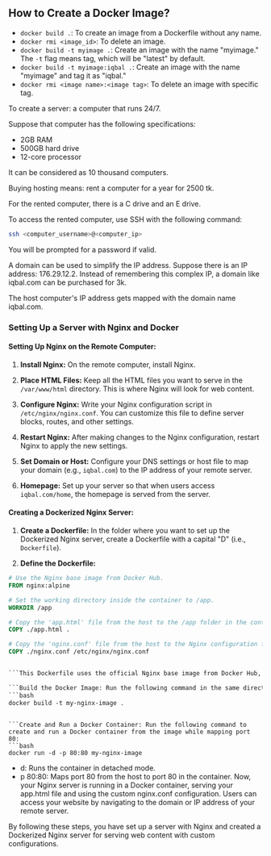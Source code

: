 ## How to Create a Docker Image?

- `docker build .`: To create an image from a Dockerfile without any name.
- `docker rmi <image_id>`: To delete an image.
- `docker build -t myimage .`: Create an image with the name "myimage." The `-t` flag means tag, which will be "latest" by default.
- `docker build -t myimage:iqbal .`: Create an image with the name "myimage" and tag it as "iqbal."
- `docker rmi <image name>:<image tag>`: To delete an image with specific tag.

To create a server: a computer that runs 24/7.

Suppose that computer has the following specifications:
- 2GB RAM
- 500GB hard drive
- 12-core processor

It can be considered as 10 thousand computers.

Buying hosting means: rent a computer for a year for 2500 tk.

For the rented computer, there is a C drive and an E drive.

To access the rented computer, use SSH with the following command:

```sh
ssh <computer_username>@<computer_ip>
 ```

You will be prompted for a password if valid.

A domain can be used to simplify the IP address. Suppose there is an IP address: 176.29.12.2. Instead of remembering this complex IP, a domain like iqbal.com can be purchased for 3k.

The host computer's IP address gets mapped with the domain name iqbal.com.

### Setting Up a Server with Nginx and Docker

#### Setting Up Nginx on the Remote Computer:

1. **Install Nginx:** On the remote computer, install Nginx.

2. **Place HTML Files:** Keep all the HTML files you want to serve in the `/var/www/html` directory. This is where Nginx will look for web content.

3. **Configure Nginx:** Write your Nginx configuration script in `/etc/nginx/nginx.conf`. You can customize this file to define server blocks, routes, and other settings.

4. **Restart Nginx:** After making changes to the Nginx configuration, restart Nginx to apply the new settings.

5. **Set Domain or Host:** Configure your DNS settings or host file to map your domain (e.g., `iqbal.com`) to the IP address of your remote server.

6. **Homepage:** Set up your server so that when users access `iqbal.com/home`, the homepage is served from the server.

#### Creating a Dockerized Nginx Server:

1. **Create a Dockerfile:** In the folder where you want to set up the Dockerized Nginx server, create a Dockerfile with a capital "D" (i.e., `Dockerfile`).

2. **Define the Dockerfile:**

```Dockerfile
# Use the Nginx base image from Docker Hub.
FROM nginx:alpine

# Set the working directory inside the container to /app.
WORKDIR /app

# Copy the 'app.html' file from the host to the /app folder in the container.
COPY ./app.html .

# Copy the 'nginx.conf' file from the host to the Nginx configuration folder in the container.
COPY ./nginx.conf /etc/nginx/nginx.conf


```This Dockerfile uses the official Nginx base image from Docker Hub, sets up a working directory inside the container, and copies your HTML and Nginx configuration files into it.

```Build the Docker Image: Run the following command in the same directory as your Dockerfile to build the Docker image:
```bash
docker build -t my-nginx-image .
```

```This command tags the image as "my-nginx-image." You can choose any name you prefer.

```Create and Run a Docker Container: Run the following command to create and run a Docker container from the image while mapping port 80:
```bash
docker run -d -p 80:80 my-nginx-image
```

- d: Runs the container in detached mode.
- p 80:80: Maps port 80 from the host to port 80 in the container.
Now, your Nginx server is running in a Docker container, serving your app.html file and using the custom nginx.conf configuration. Users can access your website by navigating to the domain or IP address of your remote server.

By following these steps, you have set up a server with Nginx and created a Dockerized Nginx server for serving web content with custom configurations.
